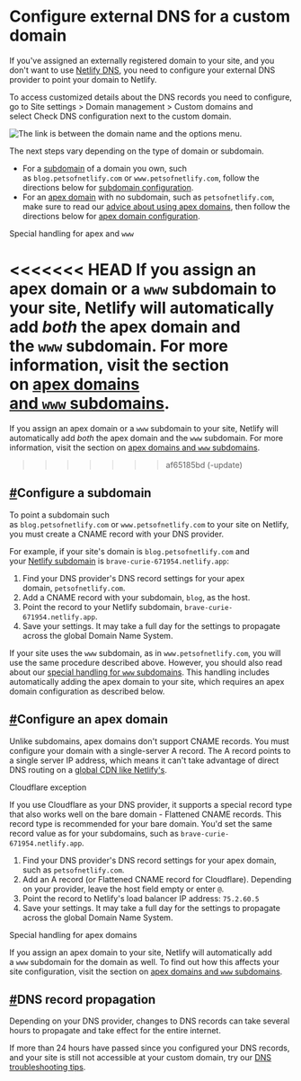 # Configure external DNS for a custom domain

If you've assigned an externally registered domain to your site, and you don't want to use [Netlify DNS](https://docs.netlify.com/domains-https/netlify-dns/), you need to configure your external DNS provider to point your domain to Netlify.

To access customized details about the DNS records you need to configure, go to Site settings > Domain management > Custom domains and select Check DNS configuration next to the custom domain.

![The link is between the domain name and the options menu.](https://d33wubrfki0l68.cloudfront.net/171e5e78bfcbea0fec0c5e962483936792de9c1f/89809/images/domains-https-check-dns-configuration.png)

The next steps vary depending on the type of domain or subdomain.

-   For a [subdomain](https://docs.netlify.com/domains-https/custom-domains/#definitions) of a domain you own, such as `blog.petsofnetlify.com` or `www.petsofnetlify.com`, follow the directions below for [subdomain configuration](https://docs.netlify.com/domains-https/custom-domains/configure-external-dns/#configure-a-subdomain).
-   For an [apex domain](https://docs.netlify.com/domains-https/custom-domains/#definitions) with no subdomain, such as `petsofnetlify.com`, make sure to read our [advice about using apex domains](https://docs.netlify.com/domains-https/custom-domains/multiple-domains/#apex-domains-and-www-subdomains), then follow the directions below for [apex domain configuration](https://docs.netlify.com/domains-https/custom-domains/configure-external-dns/#configure-an-apex-domain).

Special handling for apex and `www`

<<<<<<< HEAD
If you assign an apex domain or a `www` subdomain to your site, Netlify will automatically add *both* the apex domain and the `www` subdomain. For more information, visit the section on [apex domains and `www` subdomains](https://docs.netlify.com/domains-https/custom-domains/multiple-domains/#apex-domains-and-www-subdomains).
=======
If you assign an apex domain or a `www` subdomain to your site, Netlify will automatically add _both_ the apex domain and the `www` subdomain. For more information, visit the section on [apex domains and `www` subdomains](https://docs.netlify.com/domains-https/custom-domains/multiple-domains/#apex-domains-and-www-subdomains).

> > > > > > > af65185bd (-update)

## [#](https://docs.netlify.com/domains-https/custom-domains/configure-external-dns/#configure-a-subdomain)Configure a subdomain

To point a subdomain such as `blog.petsofnetlify.com` or `www.petsofnetlify.com` to your site on Netlify, you must create a CNAME record with your DNS provider.

For example, if your site's domain is `blog.petsofnetlify.com` and your [Netlify subdomain](https://docs.netlify.com/domains-https/custom-domains/#definitions) is `brave-curie-671954.netlify.app`:

1.  Find your DNS provider's DNS record settings for your apex domain, `petsofnetlify.com`.
2.  Add a CNAME record with your subdomain, `blog`, as the host.
3.  Point the record to your Netlify subdomain, `brave-curie-671954.netlify.app`.
4.  Save your settings. It may take a full day for the settings to propagate across the global Domain Name System.

If your site uses the `www` subdomain, as in `www.petsofnetlify.com`, you will use the same procedure described above. However, you should also read about our [special handling for `www` subdomains](https://docs.netlify.com/domains-https/custom-domains/multiple-domains/#apex-domains-and-www-subdomains). This handling includes automatically adding the apex domain to your site, which requires an apex domain configuration as described below.

## [#](https://docs.netlify.com/domains-https/custom-domains/configure-external-dns/#configure-an-apex-domain)Configure an apex domain

Unlike subdomains, apex domains don't support CNAME records. You must configure your domain with a single-server A record. The A record points to a single server IP address, which means it can't take advantage of direct DNS routing on a [global CDN like Netlify's](https://www.netlify.com/products/edge/).

Cloudflare exception

If you use Cloudflare as your DNS provider, it supports a special record type that also works well on the bare domain - Flattened CNAME records. This record type is recommended for your bare domain. You'd set the same record value as for your subdomains, such as `brave-curie-671954.netlify.app`.

1.  Find your DNS provider's DNS record settings for your apex domain, such as `petsofnetlify.com`.
2.  Add an A record (or Flattened CNAME record for Cloudflare). Depending on your provider, leave the host field empty or enter `@`.
3.  Point the record to Netlify's load balancer IP address: `75.2.60.5`
4.  Save your settings. It may take a full day for the settings to propagate across the global Domain Name System.

Special handling for apex domains

If you assign an apex domain to your site, Netlify will automatically add a `www` subdomain for the domain as well. To find out how this affects your site configuration, visit the section on [apex domains and `www` subdomains](https://docs.netlify.com/domains-https/custom-domains/multiple-domains/#apex-domains-and-www-subdomains).

## [#](https://docs.netlify.com/domains-https/custom-domains/configure-external-dns/#dns-record-propagation)DNS record propagation

Depending on your DNS provider, changes to DNS records can take several hours to propagate and take effect for the entire internet.

If more than 24 hours have passed since you configured your DNS records, and your site is still not accessible at your custom domain, try our [DNS troubleshooting tips](https://docs.netlify.com/domains-https/troubleshooting-tips/#dns-configuration).
